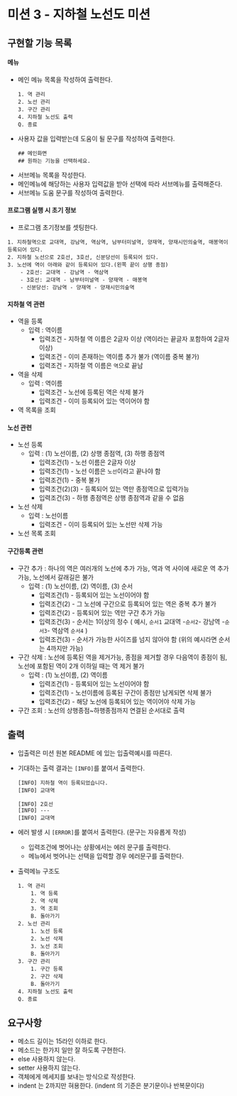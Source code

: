 # 미션 3 - 지하철 노선도 미션

## 구현할 기능 목록

#### 메뉴
- 메인 메뉴 목록을 작성하여 출력한다.
    ```
  1. 역 관리
  2. 노선 관리
  3. 구간 관리
  4. 지하철 노선도 출력
  Q. 종료
  ```
- 사용자 값을 입력받는데 도움이 될 문구를 작성하여 출력한다. 
    ```
  ## 메인화면
  ## 원하는 기능을 선택하세요.
  ```
- 서브메뉴 목록을 작성한다.
- 메인메뉴에 해당하는 사용자 입력값을 받아 선택에 따라 서브메뉴를 출력해준다.
- 서브메뉴 도움 문구를 작성하여 출력한다.

#### 프로그램 실행 시 초기 정보

- 프로그램 초기정보를 셋팅한다.
```
1. 지하철역으로 교대역, 강남역, 역삼역, 남부터미널역, 양재역, 양재시민의숲역, 매봉역이 등록되어 있다.
2. 지하철 노선으로 2호선, 3호선, 신분당선이 등록되어 있다.
3. 노선에 역이 아래와 같이 등록되어 있다.(왼쪽 끝이 상행 종점)
    - 2호선: 교대역 - 강남역 - 역삼역
    - 3호선: 교대역 - 남부터미널역 - 양재역 - 매봉역
    - 신분당선: 강남역 - 양재역 - 양재시민의숲역
```


#### 지하철 역 관련

- 역을 등록
    - 입력 : 역이름   
        - 입력조건 - 지하철 역 이름은 2글자 이상 (역이라는 끝글자 포함하여 2글자 이상)
        - 입력조건 - 이미 존재하는 역이름 추가 불가 (역이름 중복 불가)
        - 입력조건 - 지하철 역 이름은 `역`으로 끝남
- 역을 삭제
    - 입력 : 역이름    
        - 입력조건 - 노선에 등록된 역은 삭제 불가
        - 입력조건 - 이미 등록되어 있는 역이어야 함
- 역 목록을 조회

#### 노선 관련

- 노선 등록
    - 입력 : (1) 노선이름, (2) 상행 종점역, (3) 하행 종점역
        - 입력조건(1) - 노선 이름은 2글자 이상
        - 입력조건(1) - 노선 이름은 `노선`이라고 끝나야 함
        - 입력조건(1) - 중복 불가
        - 입력조건(2)(3) - 등록되어 있는 역만 종점역으로 입력가능
        - 입력조건(3) - 하행 종점역은 상행 종점역과 같을 수 없음
- 노선 삭제
    - 입력 : 노선이름
        - 입력조건 - 이미 등록되어 있는 노선만 삭제 가능
- 노선 목록 조회

#### 구간등록 관련

- 구간 추가 : 하나의 역은 여러개의 노선에 추가 가능, 역과 역 사이에 새로운 역 추가 가능, 노선에서 갈래길은 불가
    - 입력 : (1) 노선이름, (2) 역이름, (3) 순서
        - 입력조건(1) - 등록되어 있는 노선이어야 함
        - 입력조건(2) - 그 노선에 구간으로 등록되어 있는 역은 중복 추가 불가
        - 입력조건(2) - 등록되어 있는 역만 구간 추가 가능
        - 입력조건(3) - 순서는 1이상의 정수 ( 예시, `순서1` 교대역 -`순서2`- 강남역 -`순서3`- 역삼역 `순서4` )
        - 입력조건(3) - 순서가 가능한 사이즈를 넘지 않아야 함 (위의 예시라면 순서는 4까지만 가능)
- 구간 삭제 : 노선에 등록된 역을 제거가능, 종점을 제거할 경우 다음역이 종점이 됨, 노선에 포함된 역이 2개 이하일 때는 역 제거 불가
    - 입력 : (1) 노선이름, (2) 역이름 
        - 입력조건(1) - 등록되어 있는 노선이어야 함 
        - 입력조건(1) - 노선이름에 등록된 구간이 종점만 남게되면 삭제 불가
        - 입력조건(2) - 해당 노선에 등록되어 있는 역이어야 삭제 가능
- 구간 조회 : 노선의 상행종점~하행종점까지 연결된 순서대로 출력


## 출력

- 입출력은 미션 원본 README 에 있는 입출력예시를 따른다.
- 기대하는 출력 결과는 `[INFO]`를 붙여서 출력한다.
    ```
  [INFO] 지하철 역이 등록되었습니다.
  [INFO] 교대역
   
  [INFO] 2호선
  [INFO] ---
  [INFO] 교대역
  ```
- 에러 발생 시 `[ERROR]`를 붙여서 출력한다. (문구는 자유롭게 작성)
    - 입력조건에 벗어나는 상황에서는 에러 문구를 출력한다.
    - 메뉴에서 벗어나는 선택을 입력할 경우 에러문구를 출력한다.
    
- 출력메뉴 구조도
    ```
  1. 역 관리
        1. 역 등록
        2. 역 삭제
        3. 역 조회
        B. 돌아가기
  2. 노선 관리
        1. 노선 등록
        2. 노선 삭제
        3. 노선 조회
        B. 돌아가기
  3. 구간 관리
        1. 구간 등록
        2. 구간 삭제
        B. 돌아가기
  4. 지하철 노선도 출력
  Q. 종료
  ```
  
## 요구사항

- 메소드 길이는 15라인 이하로 한다.
- 메소드는 한가지 일만 잘 하도록 구현한다.
- else 사용하지 않는다.
- setter 사용하지 않는다.
- 객체에게 메세지를 보내는 방식으로 작성한다.
- indent 는 2까지만 혀용한다. (indent 의 기준은 분기문이나 반복문이다)